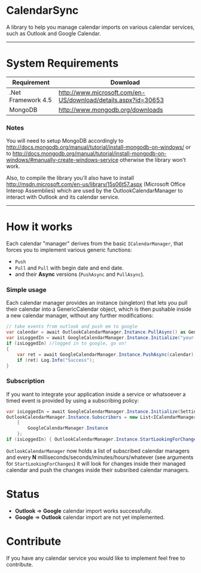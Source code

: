 CalendarSync
============

A library to help you manage calendar imports on various calendar services, such as Outlook and Google Calendar.

___

System Requirements
===================

| Requirement | Download |
|-------------|----------|
| .Net Framework 4.5 | http://www.microsoft.com/en-US/download/details.aspx?id=30653 |
| MongoDB | http://www.mongodb.org/downloads |

### Notes

You will need to setup MongoDB accordingly to http://docs.mongodb.org/manual/tutorial/install-mongodb-on-windows/ or to http://docs.mongodb.org/manual/tutorial/install-mongodb-on-windows/#manually-create-windows-service otherwise the library won't work.

Also, to compile the library you'll also have to install http://msdn.microsoft.com/en-us/library/15s06t57.aspx (Microsoft Office Interop Assemblies) which are used by the OutlookCalendarManager to interact with Outlook and its calendar service.

___

How it works
============
Each calendar "manager" derives from the basic ``ICalendarManager``, that forces you to implement various generic functions:

* ``Push``
* ``Pull`` and ``Pull`` with begin date and end date.
* and their **Async** versions (``PushAsync`` and ``PullAsync``).

### Simple usage
Each calendar manager provides an instance (singleton) that lets you pull their calendar into a GenericCalendar object, which is then pushable inside a new calendar manager, without any further modifications:

```C#
// take events from outlook and push em to google
var calendar = await OutlookCalendarManager.Instance.PullAsync() as GenericCalendar;
var isLoggedIn = await GoogleCalendarManager.Instance.Initialize("your-google-client-id", "your-google-client-secret", "your-calendar-name");
if (isLoggedIn) //logged in to google, go on!
{
	var ret = await GoogleCalendarManager.Instance.PushAsync(calendar);
	if (ret) Log.Info("Success");
}
```
### Subscription

If you want to integrate your application inside a service or whatsoever a timed event is provided by using a subscribing policy:

```C#
var isLoggedIn = await GoogleCalendarManager.Instance.Initialize(Settings.Default.ClientId, Settings.Default.ClientSecret, "Home.Meetings");
OutlookCalendarManager.Instance.Subscribers = new List<ICalendarManager>
	{
		GoogleCalendarManager.Instance
	};
if (isLoggedIn) { OutlookCalendarManager.Instance.StartLookingForChanges(TimeSpan.FromSeconds(10)); }
```

``OutlookCalendarManager`` now holds a list of subscribed calendar managers and every **N** milliseconds/seconds/minutes/hours/whatever (see arguments for ``StartLookingForChanges``)  it will look for changes inside their managed calendar and push the changes inside their subsribed calendar managers.

Status
======

* **Outlook** => **Google** calendar import works successfully.
* **Google** => **Outlook** calendar import are not yet implemented.

Contribute
==========

If you have any calendar service you would like to implement feel free to contribute.
